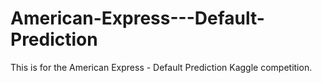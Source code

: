 # American-Express---Default-Prediction
This is for the American Express - Default Prediction Kaggle competition. 
